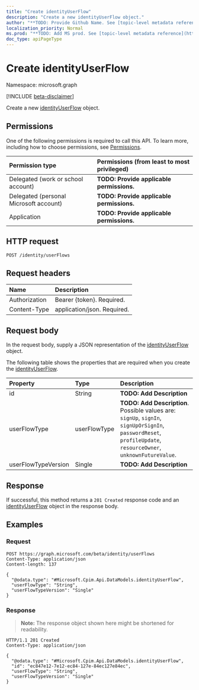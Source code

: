 ```yaml
---
title: "Create identityUserFlow"
description: "Create a new identityUserFlow object."
author: "**TODO: Provide Github Name. See [topic-level metadata reference](https://msgo.azurewebsites.net/add/document/guidelines/metadata.html#topic-level-metadata)**"
localization_priority: Normal
ms.prod: "**TODO: Add MS prod. See [topic-level metadata reference](https://msgo.azurewebsites.net/add/document/guidelines/metadata.html#topic-level-metadata)**"
doc_type: apiPageType
---
```


# Create identityUserFlow
Namespace: microsoft.graph

[!INCLUDE [beta-disclaimer](../../includes/beta-disclaimer.md)]

Create a new [identityUserFlow](../resources/identityuserflow.md) object.

## Permissions
One of the following permissions is required to call this API. To learn more, including how to choose permissions, see [Permissions](/graph/permissions-reference).

|Permission type|Permissions (from least to most privileged)|
|:---|:---|
|Delegated (work or school account)|**TODO: Provide applicable permissions.**|
|Delegated (personal Microsoft account)|**TODO: Provide applicable permissions.**|
|Application|**TODO: Provide applicable permissions.**|

## HTTP request

<!-- {
  "blockType": "ignored"
}
-->
``` http
POST /identity/userFlows
```

## Request headers
|Name|Description|
|:---|:---|
|Authorization|Bearer {token}. Required.|
|Content-Type|application/json. Required.|

## Request body
In the request body, supply a JSON representation of the [identityUserFlow](../resources/identityuserflow.md) object.

The following table shows the properties that are required when you create the [identityUserFlow](../resources/identityuserflow.md).

|Property|Type|Description|
|:---|:---|:---|
|id|String|**TODO: Add Description**|
|userFlowType|userFlowType|**TODO: Add Description**. Possible values are: `signUp`, `signIn`, `signUpOrSignIn`, `passwordReset`, `profileUpdate`, `resourceOwner`, `unknownFutureValue`.|
|userFlowTypeVersion|Single|**TODO: Add Description**|



## Response

If successful, this method returns a `201 Created` response code and an [identityUserFlow](../resources/identityuserflow.md) object in the response body.

## Examples

### Request
<!-- {
  "blockType": "request",
  "name": "create_identityuserflow_from_"
}
-->
``` http
POST https://graph.microsoft.com/beta/identity/userFlows
Content-Type: application/json
Content-length: 137

{
  "@odata.type": "#Microsoft.Cpim.Api.DataModels.identityUserFlow",
  "userFlowType": "String",
  "userFlowTypeVersion": "Single"
}
```


### Response
>**Note:** The response object shown here might be shortened for readability.
<!-- {
  "blockType": "response",
  "truncated": true,
  "@odata.type": "Microsoft.Cpim.Api.DataModels.identityUserFlow"
}
-->
``` http
HTTP/1.1 201 Created
Content-Type: application/json

{
  "@odata.type": "#Microsoft.Cpim.Api.DataModels.identityUserFlow",
  "id": "ec847e12-7e12-ec84-127e-84ec127e84ec",
  "userFlowType": "String",
  "userFlowTypeVersion": "Single"
}
```

